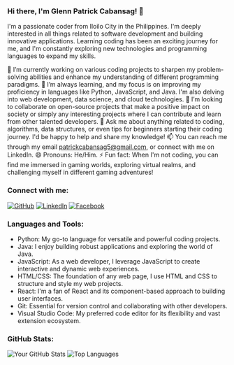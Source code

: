 ### Hi there, I'm Glenn Patrick Cabansag! 👋


I'm a passionate coder from Iloilo City in the Philippines. I'm deeply interested in all things related to software development and building innovative applications. Learning coding has been an exciting journey for me, and I'm constantly exploring new technologies and programming languages to expand my skills.

🔭 I’m currently working on various coding projects to sharpen my problem-solving abilities and enhance my understanding of different programming paradigms.
🌱 I’m always learning, and my focus is on improving my proficiency in languages like Python, JavaScript, and Java. I'm also delving into web development, data science, and cloud technologies.
👯 I’m looking to collaborate on open-source projects that make a positive impact on society or simply any interesting projects where I can contribute and learn from other talented developers.
💬 Ask me about anything related to coding, algorithms, data structures, or even tips for beginners starting their coding journey. I'd be happy to help and share my knowledge!
📫 You can reach me through my email patrickcabansag5@gmail.com, or connect with me on LinkedIn.
😄 Pronouns: He/Him.
⚡ Fun fact: When I'm not coding, you can find me immersed in gaming worlds, exploring virtual realms, and challenging myself in different gaming adventures!
### Connect with me:

[![GitHub](https://img.shields.io/github/followers/Gl3nnnn?style=social)](https://github.com/Gl3nnnn)
[![LinkedIn](https://img.shields.io/badge/LinkedIn-Connect-blue)](https://www.linkedin.com/in/glenpatrick/)
[![Facebook](https://img.shields.io/badge/Facebook-Visit-3b5998)](https://www.facebook.com/Gl3nQt/)


### Languages and Tools:

- Python: My go-to language for versatile and powerful coding projects.
- Java: I enjoy building robust applications and exploring the world of Java.
- JavaScript: As a web developer, I leverage JavaScript to create interactive and dynamic web experiences.
- HTML/CSS: The foundation of any web page, I use HTML and CSS to structure and style my web projects.
- React: I'm a fan of React and its component-based approach to building user interfaces.
- Git: Essential for version control and collaborating with other developers.
- Visual Studio Code: My preferred code editor for its flexibility and vast extension ecosystem.


### GitHub Stats:

![Your GitHub Stats](https://github-readme-stats.vercel.app/api?username=Gl3nnnn&show_icons=true&count_private=true&hide=prs&theme=radical)
![Top Languages](https://github-readme-stats.vercel.app/api/top-langs/?username=Gl3nnnn&layout=compact&theme=radical)
